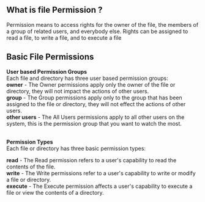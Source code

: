 <h2><b>What is file Permission ? </b></h2>
Permission means to access rights for the owner of the file, the members of a group of related users, and everybody else. Rights can be assigned to read a file, to write a file, and to execute a file

<h2><b>Basic File Permissions</b></h2>
  <b>User based Permission Groups</b></br>
     Each file and directory has three user based permission groups:</br>
     <b>owner</b> - The Owner permissions apply only the owner of the file or directory, they will not impact the actions of other users.</br>
    <b>group</b> - The Group permissions apply only to the group that has been assigned to the file or directory, they will not effect the      actions of other users.</br>
    <b>other users</b> - The All Users permissions apply to all other users on the system, this is the permission group that you want to watch the most.<br></br>
    
    
   <b> Permission Types</b></br>
Each file or directory has three basic permission types:</br>

<b>read</b> - The Read permission refers to a user's capability to read the contents of the file.</br>
<b>write</b> - The Write permissions refer to a user's capability to write or modify a file or directory.</br>
<b>execute</b> - The Execute permission affects a user's capability to execute a file or view the contents of a directory.
